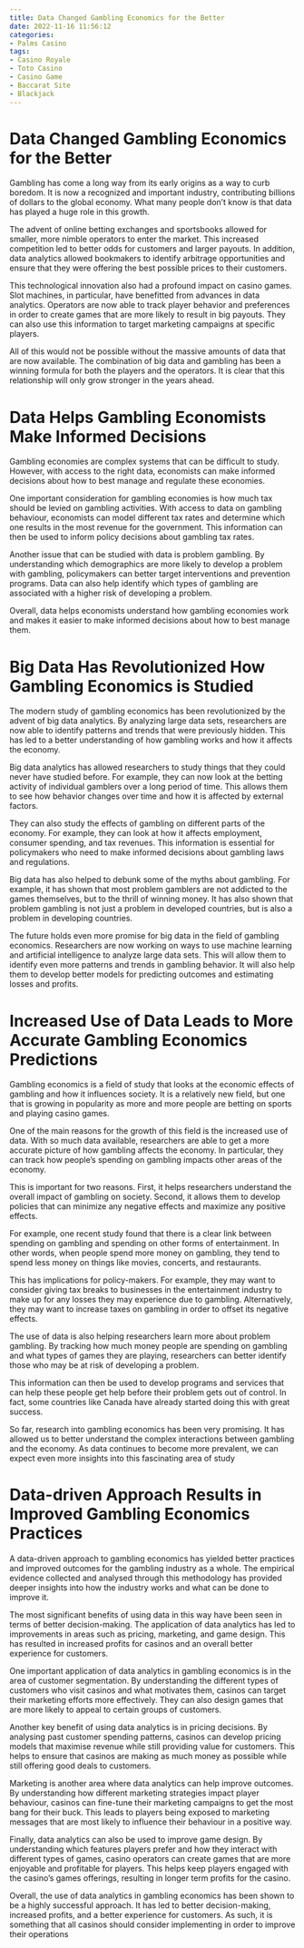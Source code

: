 ```yaml
---
title: Data Changed Gambling Economics for the Better
date: 2022-11-16 11:56:12
categories:
- Palms Casino
tags:
- Casino Royale
- Toto Casino
- Casino Game
- Baccarat Site
- Blackjack
---
```



#  Data Changed Gambling Economics for the Better

Gambling has come a long way from its early origins as a way to curb boredom. It is now a recognized and important industry, contributing billions of dollars to the global economy. What many people don’t know is that data has played a huge role in this growth.

The advent of online betting exchanges and sportsbooks allowed for smaller, more nimble operators to enter the market. This increased competition led to better odds for customers and larger payouts. In addition, data analytics allowed bookmakers to identify arbitrage opportunities and ensure that they were offering the best possible prices to their customers.

This technological innovation also had a profound impact on casino games. Slot machines, in particular, have benefitted from advances in data analytics. Operators are now able to track player behavior and preferences in order to create games that are more likely to result in big payouts. They can also use this information to target marketing campaigns at specific players.

All of this would not be possible without the massive amounts of data that are now available. The combination of big data and gambling has been a winning formula for both the players and the operators. It is clear that this relationship will only grow stronger in the years ahead.

#  Data Helps Gambling Economists Make Informed Decisions

Gambling economies are complex systems that can be difficult to study. However, with access to the right data, economists can make informed decisions about how to best manage and regulate these economies.

One important consideration for gambling economies is how much tax should be levied on gambling activities. With access to data on gambling behaviour, economists can model different tax rates and determine which one results in the most revenue for the government. This information can then be used to inform policy decisions about gambling tax rates.

Another issue that can be studied with data is problem gambling. By understanding which demographics are more likely to develop a problem with gambling, policymakers can better target interventions and prevention programs. Data can also help identify which types of gambling are associated with a higher risk of developing a problem.

Overall, data helps economists understand how gambling economies work and makes it easier to make informed decisions about how to best manage them.

#  Big Data Has Revolutionized How Gambling Economics is Studied

The modern study of gambling economics has been revolutionized by the advent of big data analytics. By analyzing large data sets, researchers are now able to identify patterns and trends that were previously hidden. This has led to a better understanding of how gambling works and how it affects the economy.

Big data analytics has allowed researchers to study things that they could never have studied before. For example, they can now look at the betting activity of individual gamblers over a long period of time. This allows them to see how behavior changes over time and how it is affected by external factors.

They can also study the effects of gambling on different parts of the economy. For example, they can look at how it affects employment, consumer spending, and tax revenues. This information is essential for policymakers who need to make informed decisions about gambling laws and regulations.

Big data has also helped to debunk some of the myths about gambling. For example, it has shown that most problem gamblers are not addicted to the games themselves, but to the thrill of winning money. It has also shown that problem gambling is not just a problem in developed countries, but is also a problem in developing countries.

The future holds even more promise for big data in the field of gambling economics. Researchers are now working on ways to use machine learning and artificial intelligence to analyze large data sets. This will allow them to identify even more patterns and trends in gambling behavior. It will also help them to develop better models for predicting outcomes and estimating losses and profits.

#  Increased Use of Data Leads to More Accurate Gambling Economics Predictions

Gambling economics is a field of study that looks at the economic effects of gambling and how it influences society. It is a relatively new field, but one that is growing in popularity as more and more people are betting on sports and playing casino games.

One of the main reasons for the growth of this field is the increased use of data. With so much data available, researchers are able to get a more accurate picture of how gambling affects the economy. In particular, they can track how people’s spending on gambling impacts other areas of the economy.

This is important for two reasons. First, it helps researchers understand the overall impact of gambling on society. Second, it allows them to develop policies that can minimize any negative effects and maximize any positive effects.

For example, one recent study found that there is a clear link between spending on gambling and spending on other forms of entertainment. In other words, when people spend more money on gambling, they tend to spend less money on things like movies, concerts, and restaurants.

This has implications for policy-makers. For example, they may want to consider giving tax breaks to businesses in the entertainment industry to make up for any losses they may experience due to gambling. Alternatively, they may want to increase taxes on gambling in order to offset its negative effects.

The use of data is also helping researchers learn more about problem gambling. By tracking how much money people are spending on gambling and what types of games they are playing, researchers can better identify those who may be at risk of developing a problem.

This information can then be used to develop programs and services that can help these people get help before their problem gets out of control. In fact, some countries like Canada have already started doing this with great success.

So far, research into gambling economics has been very promising. It has allowed us to better understand the complex interactions between gambling and the economy. As data continues to become more prevalent, we can expect even more insights into this fascinating area of study

#  Data-driven Approach Results in Improved Gambling Economics Practices

A data-driven approach to gambling economics has yielded better practices and improved outcomes for the gambling industry as a whole. The empirical evidence collected and analysed through this methodology has provided deeper insights into how the industry works and what can be done to improve it.

The most significant benefits of using data in this way have been seen in terms of better decision-making. The application of data analytics has led to improvements in areas such as pricing, marketing, and game design. This has resulted in increased profits for casinos and an overall better experience for customers.

One important application of data analytics in gambling economics is in the area of customer segmentation. By understanding the different types of customers who visit casinos and what motivates them, casinos can target their marketing efforts more effectively. They can also design games that are more likely to appeal to certain groups of customers.

Another key benefit of using data analytics is in pricing decisions. By analysing past customer spending patterns, casinos can develop pricing models that maximise revenue while still providing value for customers. This helps to ensure that casinos are making as much money as possible while still offering good deals to customers.

Marketing is another area where data analytics can help improve outcomes. By understanding how different marketing strategies impact player behaviour, casinos can fine-tune their marketing campaigns to get the most bang for their buck. This leads to players being exposed to marketing messages that are most likely to influence their behaviour in a positive way.

Finally, data analytics can also be used to improve game design. By understanding which features players prefer and how they interact with different types of games, casino operators can create games that are more enjoyable and profitable for players. This helps keep players engaged with the casino’s games offerings, resulting in longer term profits for the casino.

Overall, the use of data analytics in gambling economics has been shown to be a highly successful approach. It has led to better decision-making, increased profits, and a better experience for customers. As such, it is something that all casinos should consider implementing in order to improve their operations